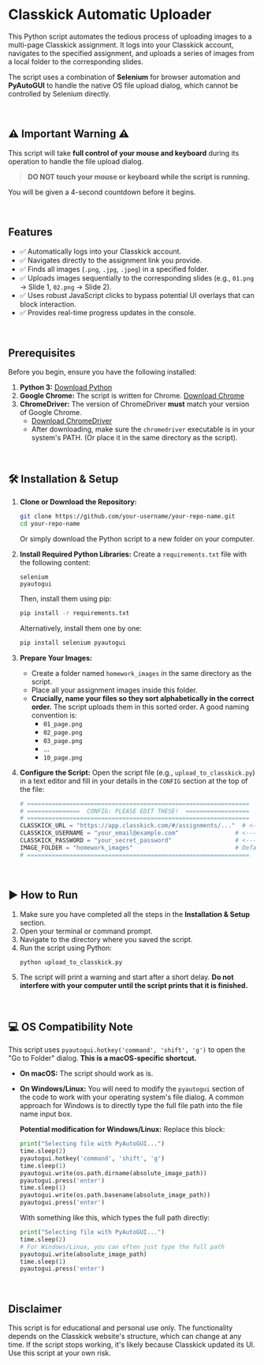 # Classkick Automatic Uploader

This Python script automates the tedious process of uploading images to a multi-page Classkick assignment. It logs into your Classkick account, navigates to the specified assignment, and uploads a series of images from a local folder to the corresponding slides.

The script uses a combination of **Selenium** for browser automation and **PyAutoGUI** to handle the native OS file upload dialog, which cannot be controlled by Selenium directly.

<br>

## ⚠️ Important Warning ⚠️

This script will take **full control of your mouse and keyboard** during its operation to handle the file upload dialog.

> **DO NOT touch your mouse or keyboard while the script is running.**

You will be given a 4-second countdown before it begins.

<br>

## Features

-   ✅ Automatically logs into your Classkick account.
-   ✅ Navigates directly to the assignment link you provide.
-   ✅ Finds all images (`.png`, `.jpg`, `.jpeg`) in a specified folder.
-   ✅ Uploads images sequentially to the corresponding slides (e.g., `01.png` -> Slide 1, `02.png` -> Slide 2).
-   ✅ Uses robust JavaScript clicks to bypass potential UI overlays that can block interaction.
-   ✅ Provides real-time progress updates in the console.

<br>

## Prerequisites

Before you begin, ensure you have the following installed:

1.  **Python 3:** [Download Python](https://www.python.org/downloads/)
2.  **Google Chrome:** The script is written for Chrome. [Download Chrome](https://www.google.com/chrome/)
3.  **ChromeDriver:** The version of ChromeDriver **must** match your version of Google Chrome.
    -   [Download ChromeDriver](https://googlechromelabs.github.io/chrome-for-testing/)
    -   After downloading, make sure the `chromedriver` executable is in your system's PATH. (Or place it in the same directory as the script).

<br>

## 🛠️ Installation & Setup

1.  **Clone or Download the Repository:**
    ```bash
    git clone https://github.com/your-username/your-repo-name.git
    cd your-repo-name
    ```
    Or simply download the Python script to a new folder on your computer.

2.  **Install Required Python Libraries:**
    Create a `requirements.txt` file with the following content:
    ```
    selenium
    pyautogui
    ```
    Then, install them using pip:
    ```bash
    pip install -r requirements.txt
    ```
    Alternatively, install them one by one:
    ```bash
    pip install selenium pyautogui
    ```

3.  **Prepare Your Images:**
    -   Create a folder named `homework_images` in the same directory as the script.
    -   Place all your assignment images inside this folder.
    -   **Crucially, name your files so they sort alphabetically in the correct order.** The script uploads them in this sorted order. A good naming convention is:
        -   `01_page.png`
        -   `02_page.png`
        -   `03_page.png`
        -   ...
        -   `10_page.png`

4.  **Configure the Script:**
    Open the script file (e.g., `upload_to_classkick.py`) in a text editor and fill in your details in the `CONFIG` section at the top of the file:

    ```python
    # ===============================================================
    # ===============  CONFIG: PLEASE EDIT THESE!  ==================
    # ===============================================================
    CLASSKICK_URL = "https://app.classkick.com/#/assignments/..."  # <--- PASTE YOUR ASSIGNMENT LINK HERE
    CLASSKICK_USERNAME = "your_email@example.com"                # <--- PUT YOUR USERNAME/EMAIL HERE
    CLASSKICK_PASSWORD = "your_secret_password"                  # <--- PUT YOUR PASSWORD HERE
    IMAGE_FOLDER = "homework_images"                             # Default is 'homework_images'
    # ===============================================================
    ```

<br>

## ▶️ How to Run

1.  Make sure you have completed all the steps in the **Installation & Setup** section.
2.  Open your terminal or command prompt.
3.  Navigate to the directory where you saved the script.
4.  Run the script using Python:
    ```bash
    python upload_to_classkick.py
    ```
5.  The script will print a warning and start after a short delay. **Do not interfere with your computer until the script prints that it is finished.**

<br>

## 💻 OS Compatibility Note

This script uses `pyautogui.hotkey('command', 'shift', 'g')` to open the "Go to Folder" dialog. **This is a macOS-specific shortcut.**

-   **On macOS:** The script should work as is.
-   **On Windows/Linux:** You will need to modify the `pyautogui` section of the code to work with your operating system's file dialog. A common approach for Windows is to directly type the full file path into the file name input box.

    **Potential modification for Windows/Linux:**
    Replace this block:
    ```python
    print("Selecting file with PyAutoGUI...")
    time.sleep(2)
    pyautogui.hotkey('command', 'shift', 'g')
    time.sleep(1)
    pyautogui.write(os.path.dirname(absolute_image_path))
    pyautogui.press('enter')
    time.sleep(1)
    pyautogui.write(os.path.basename(absolute_image_path))
    pyautogui.press('enter')
    ```
    With something like this, which types the full path directly:
    ```python
    print("Selecting file with PyAutoGUI...")
    time.sleep(2)
    # For Windows/Linux, you can often just type the full path
    pyautogui.write(absolute_image_path)
    time.sleep(1)
    pyautogui.press('enter')
    ```

<br>

## Disclaimer

This script is for educational and personal use only. The functionality depends on the Classkick website's structure, which can change at any time. If the script stops working, it's likely because Classkick updated its UI. Use this script at your own risk.
